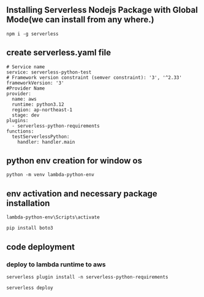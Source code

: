 ## Installing Serverless Nodejs Package with Global Mode(we can install from any where.)
```
npm i -g serverless
```
## create serverless.yaml file
```
# Service name
service: serverless-python-test
# Framework version constraint (semver constraint): '3', '^2.33'
frameworkVersion: '3'
#Provider Name
provider:
  name: aws
  runtime: python3.12
  region: ap-northeast-1
  stage: dev
plugins:
  - serverless-python-requirements
functions:
  testServerlessPython:
    handler: handler.main
```
## python env creation for window os
```
python -m venv lambda-python-env
```
## env activation and necessary package installation
```
lambda-python-env\Scripts\activate
```
```
pip install boto3
```

## code deployment
### deploy to lambda runtime to aws
```
serverless plugin install -n serverless-python-requirements
```
```
serverless deploy
```
